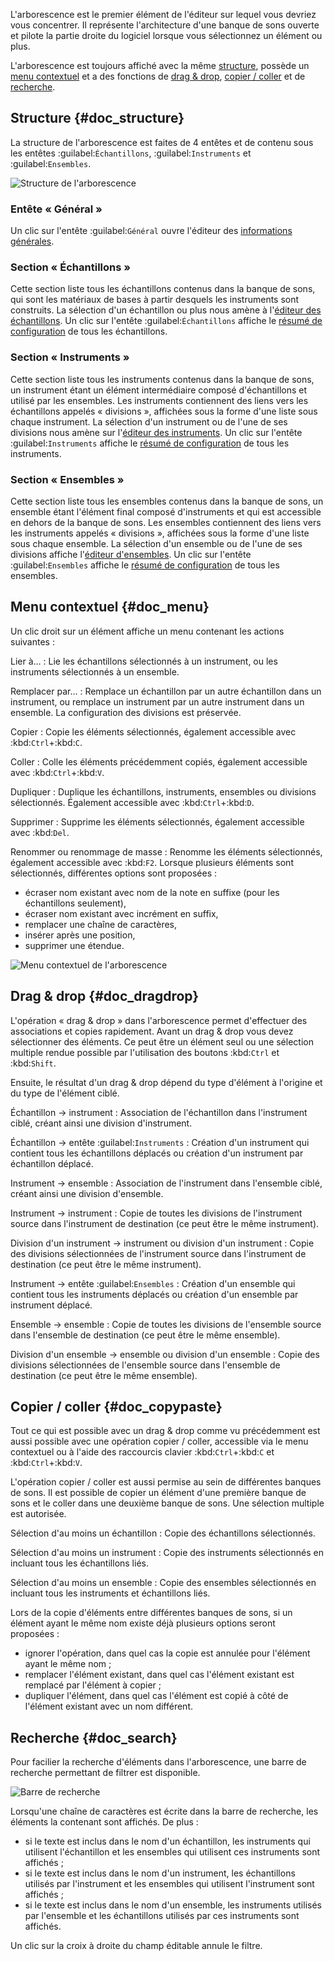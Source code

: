 L'arborescence est le premier élément de l'éditeur sur lequel vous devriez vous concentrer.
Il représente l'architecture d'une banque de sons ouverte et pilote la partie droite du logiciel lorsque vous sélectionnez un élément ou plus.

L'arborescence est toujours affiché avec la même [structure](#doc_structure), possède un [menu contextuel](#doc_menu) et a des fonctions de [drag & drop](#doc_dragdrop), [copier / coller](#doc_copypaste) et de [recherche](#doc_search).


## Structure {#doc_structure}


La structure de l'arborescence est faites de 4 entêtes et de contenu sous les entêtes :guilabel:`Échantillons`, :guilabel:`Instruments` et :guilabel:`Ensembles`.


![Structure de l'arborescence](images/tree_1.png "Structure de l'arborescence")


### Entête «&nbsp;Général&nbsp;»


Un clic sur l'entête :guilabel:`Général` ouvre l'éditeur des [informations générales](manual/soundfont-editor/editing-pages/editing-of-the-general-information.md).


### Section «&nbsp;Échantillons&nbsp;»


Cette section liste tous les échantillons contenus dans la banque de sons, qui sont les matériaux de bases à partir desquels les instruments sont construits.
La sélection d'un échantillon ou plus nous amène à l'[éditeur des échantillons](manual/soundfont-editor/editing-pages/sample-editor.md).
Un clic sur l'entête :guilabel:`Échantillons` affiche le [résumé de configuration](manual/soundfont-editor/configuration-summaries.md#doc_sample) de tous les échantillons.


### Section «&nbsp;Instruments&nbsp;»


Cette section liste tous les instruments contenus dans la banque de sons, un instrument étant un élément intermédiaire composé d'échantillons et utilisé par les ensembles.
Les instruments contiennent des liens vers les échantillons appelés «&nbsp;divisions&nbsp;», affichées sous la forme d'une liste sous chaque instrument.
La sélection d'un instrument ou de l'une de ses divisions nous amène sur l'[éditeur des instruments](manual/soundfont-editor/editing-pages/instrument-editor.md).
Un clic sur l'entête :guilabel:`Instruments` affiche le [résumé de configuration](manual/soundfont-editor/configuration-summaries.md#doc_instrument) de tous les instruments.


### Section «&nbsp;Ensembles&nbsp;»


Cette section liste tous les ensembles contenus dans la banque de sons, un ensemble étant l'élément final composé d'instruments et qui est accessible en dehors de la banque de sons.
Les ensembles contiennent des liens vers les instruments appelés «&nbsp;divisions&nbsp;», affichées sous la forme d'une liste sous chaque ensemble.
La sélection d'un ensemble ou de l'une de ses divisions affiche l'[éditeur d'ensembles](manual/soundfont-editor/editing-pages/preset-editor.md).
Un clic sur l'entête :guilabel:`Ensembles` affiche le [résumé de configuration](manual/soundfont-editor/configuration-summaries.md#doc_preset) de tous les ensembles.


## Menu contextuel {#doc_menu}


Un clic droit sur un élément affiche un menu contenant les actions suivantes&nbsp;:

Lier à…
: Lie les échantillons sélectionnés à un instrument, ou les instruments sélectionnés à un ensemble.

Remplacer par…
: Remplace un échantillon par un autre échantillon dans un instrument, ou remplace un instrument par un autre instrument dans un ensemble.
  La configuration des divisions est préservée.

Copier
: Copie les éléments sélectionnés, également accessible avec :kbd:`Ctrl`+:kbd:`C`.

Coller
: Colle les éléments précédemment copiés, également accessible avec :kbd:`Ctrl`+:kbd:`V`.

Dupliquer
: Duplique les échantillons, instruments, ensembles ou divisions sélectionnés.
  Également accessible avec :kbd:`Ctrl`+:kbd:`D`.

Supprimer
: Supprime les éléments sélectionnés, également accessible avec :kbd:`Del`.

Renommer ou renommage de masse
: Renomme les éléments sélectionnés, également accessible avec :kbd:`F2`.
  Lorsque plusieurs éléments sont sélectionnés, différentes options sont proposées&nbsp;:
  
  * écraser nom existant avec nom de la note en suffixe (pour les échantillons seulement),
  * écraser nom existant avec incrément en suffix,
  * remplacer une chaîne de caractères,
  * insérer après une position,
  * supprimer une étendue.


![Menu contextuel de l'arborescence](images/tree_2.png "Menu contextuel de l'arborescence")


## Drag & drop {#doc_dragdrop}


L'opération «&nbsp;drag & drop&nbsp;» dans l'arborescence permet d'effectuer des associations et copies rapidement.
Avant un drag & drop vous devez sélectionner des éléments.
Ce peut être un élément seul ou une sélection multiple rendue possible par l'utilisation des boutons :kbd:`Ctrl` et :kbd:`Shift`.

Ensuite, le résultat d'un drag & drop dépend du type d'élément à l'origine et du type de l'élément ciblé.

Échantillon → instrument
: Association de l'échantillon dans l'instrument ciblé, créant ainsi une division d'instrument.

Échantillon → entête :guilabel:`Instruments`
: Création d'un instrument qui contient tous les échantillons déplacés ou création d'un instrument par échantillon déplacé.

Instrument → ensemble
: Association de l'instrument dans l'ensemble ciblé, créant ainsi une division d'ensemble.

Instrument → instrument
: Copie de toutes les divisions de l'instrument source dans l'instrument de destination (ce peut être le même instrument).

Division d'un instrument → instrument ou division d'un instrument
: Copie des divisions sélectionnées de l'instrument source dans l'instrument de destination (ce peut être le même instrument).

Instrument → entête :guilabel:`Ensembles`
: Création d'un ensemble qui contient tous les instruments déplacés ou création d'un ensemble par instrument déplacé.

Ensemble → ensemble
: Copie de toutes les divisions de l'ensemble source dans l'ensemble de destination (ce peut être le même ensemble).

Division d'un ensemble → ensemble ou division d'un ensemble
: Copie des divisions sélectionnées de l'ensemble source dans l'ensemble de destination (ce peut être le même ensemble).


## Copier / coller {#doc_copypaste}


Tout ce qui est possible avec un drag & drop comme vu précédemment est aussi possible avec une opération copier / coller, accessible via le menu contextuel ou à l'aide des raccourcis clavier :kbd:`Ctrl`+:kbd:`C` et :kbd:`Ctrl`+:kbd:`V`.

L'opération copier / coller est aussi permise au sein de différentes banques de sons.
Il est possible de copier un élément d'une première banque de sons et le coller dans une deuxième banque de sons.
Une sélection multiple est autorisée.

Sélection d'au moins un échantillon
: Copie des échantillons sélectionnés.

Sélection d'au moins un instrument
: Copie des instruments sélectionnés en incluant tous les échantillons liés.

Sélection d'au moins un ensemble
: Copie des ensembles sélectionnés en incluant tous les instruments et échantillons liés.

Lors de la copie d'éléments entre différentes banques de sons, si un élément ayant le même nom existe déjà plusieurs options seront proposées&nbsp;:

* ignorer l'opération, dans quel cas la copie est annulée pour l'élément ayant le même nom&nbsp;;
* remplacer l'élément existant, dans quel cas l'élément existant est remplacé par l'élément à copier&nbsp;;
* dupliquer l'élément, dans quel cas l'élément est copié à côté de l'élément existant avec un nom différent.


## Recherche {#doc_search}


Pour facilier la recherche d'éléments dans l'arborescence, une barre de recherche permettant de filtrer est disponible.


![Barre de recherche](images/tree_3.png "Barre de recherche")


Lorsqu'une chaîne de caractères est écrite dans la barre de recherche, les éléments la contenant sont affichés.
De plus&nbsp;:

* si le texte est inclus dans le nom d'un échantillon, les instruments qui utilisent l'échantillon et les ensembles qui utilisent ces instruments sont affichés&nbsp;;
* si le texte est inclus dans le nom d'un instrument, les échantillons utilisés par l'instrument et les ensembles qui utilisent l'instrument sont affichés&nbsp;;
* si le texte est inclus dans le nom d'un ensemble, les instruments utilisés par l'ensemble et les échantillons utilisés par ces instruments sont affichés.

Un clic sur la croix à droite du champ éditable annule le filtre.